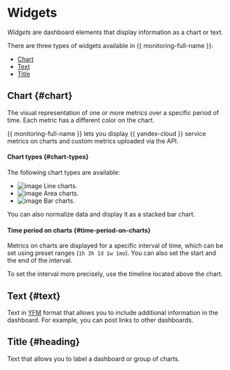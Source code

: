 # Widgets

_Widgets_ are dashboard elements that display information as a chart or text.

 <!-- Big Yandex widgets -->

 <!-- Cloud widgets -->

There are three types of widgets available in {{ monitoring-full-name }}:

* [Chart](#chart)
* [Text](#text)
* [Title](#heading)

## Chart {#chart}

The visual representation of one or more metrics over a specific period of time. Each metric has a different color on the chart.

{{ monitoring-full-name }} lets you display {{ yandex-cloud }} service metrics on charts and custom metrics uploaded via the API.

#### Chart types {#chart-types}

The following chart types are available:

* ![image](../../../_assets/monitoring/chart-lines.svg) Line charts.
* ![image](../../../_assets/monitoring/chart-area.svg) Area charts.
* ![image](../../../_assets/monitoring/chart-columns.svg) Bar charts.

You can also normalize data and display it as a stacked bar chart.

#### Time period on charts {#time-period-on-charts}

Metrics on charts are displayed for a specific interval of time, which can be set using preset ranges (`1h 3h 1d 1w 1mo`). You can also set the start and the end of the interval.

To set the interval more precisely, use the timeline located above the chart.
 <!-- Cloud widgets -->

## Text {#text}
Text in [YFM](https://ydocs.tech/en/) format that allows you to include additional information in the dashboard. For example, you can post links to other dashboards.

## Title {#heading}
Text that allows you to label a dashboard or group of charts.
